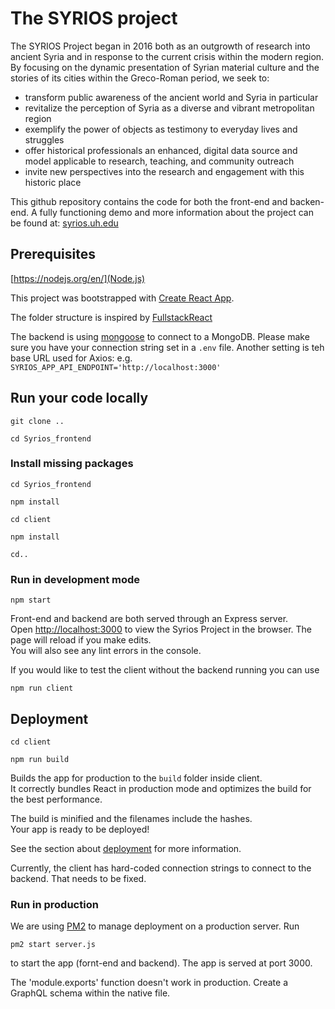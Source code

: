 # The SYRIOS project

The SYRIOS Project began in 2016 both as an outgrowth of research into ancient Syria and in response to the current crisis within the modern region. By focusing on the dynamic presentation of Syrian material culture and the stories of its cities within the Greco-Roman period, we seek to:

- transform public awareness of the ancient world and Syria in particular
- revitalize the perception of Syria as a diverse and vibrant metropolitan region
- exemplify the power of objects as testimony to everyday lives and struggles
- offer historical professionals an enhanced, digital data source and model applicable to research, teaching, and community outreach
- invite new perspectives into the research and engagement with this historic place

This github repository contains the code for both the front-end and backen-end.
A fully functioning demo and more information about the project can be found at: [syrios.uh.edu](https://syrios.uh.edu)


## Prerequisites

[https://nodejs.org/en/](Node.js)

This project was bootstrapped with [Create React App](https://github.com/facebook/create-react-app).

The folder structure is inspired by [FullstackReact](https://github.com/fullstackreact/food-lookup-demo)

The backend is using [mongoose](https://mongoosejs.com/) to connect to a MongoDB. Please make sure you have your connection string set in a `.env` file.
Another setting is teh base URL used for Axios: e.g. `SYRIOS_APP_API_ENDPOINT='http://localhost:3000'`

## Run your code locally

`git clone ..`

`cd Syrios_frontend`

### Install missing packages

`cd Syrios_frontend`

`npm install`

`cd client`

`npm install`

`cd..`

### Run in development mode
 `npm start`

Front-end and backend are both served through an Express server.<br>
Open [http://localhost:3000](http://localhost:3000) to view the Syrios Project in the browser.
The page will reload if you make edits.<br>
You will also see any lint errors in the console.

If you would like to test the client without the backend running you can use

`npm run client`

## Deployment
 `cd client`
 
 `npm run build`

Builds the app for production to the `build` folder inside client.<br>
It correctly bundles React in production mode and optimizes the build for the best performance.

The build is minified and the filenames include the hashes.<br>
Your app is ready to be deployed!

See the section about [deployment](https://facebook.github.io/create-react-app/docs/deployment) for more information.

Currently, the client has hard-coded connection strings to connect to the backend. That needs to be fixed.

### Run in production

We are using [PM2](https://pm2.keymetrics.io/docs/usage/quick-start/) to manage deployment on a production server. Run

`pm2 start server.js`

to start the app (fornt-end and backend). The app is served at port 3000.

The 'module.exports' function doesn't work in production. Create a GraphQL schema within the native file.




